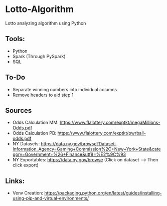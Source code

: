 # Lotto-Algorithm
Lotto analyzing algorithm using Python

## Tools:
- Python 
- Spark (Through PySpark)
- SQL

## To-Do
- Separate winning numbers into individual columns
- Remove headers to aid step 1

## Sources
- Odds Calculation MM: https://www.flalottery.com/exptkt/megaMillions-Odds.pdf
- Odds Calculation PB: https://www.flalottery.com/exptkt/pwrball-odds.pdf
- NY Datasets: https://data.ny.gov/browse?Dataset-Information_Agency=Gaming+Commission%2C+New+York+State&category=Government+%26+Finance&utf8=%E2%9C%93
- NY Exportables: https://data.ny.gov/browse (Click on dataset --> Then click export)

## Links:
- Venv Creation: https://packaging.python.org/en/latest/guides/installing-using-pip-and-virtual-environments/
